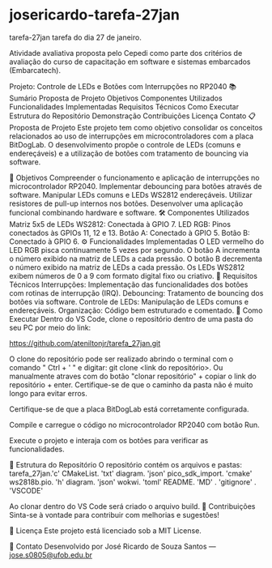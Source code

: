 # josericardo-tarefa-27jan
tarefa-27jan
tarefa do dia 27 de janeiro.

Atividade avaliativa proposta pelo Cepedi como parte dos critérios de avaliação do curso de capacitação em software e sistemas embarcados (Embarcatech).

Projeto: Controle de LEDs e Botões com Interrupções no RP2040
📚 Sumário
Proposta de Projeto
Objetivos
Componentes Utilizados
Funcionalidades Implementadas
Requisitos Técnicos
Como Executar
Estrutura do Repositório
Demonstração
Contribuições
Licença
Contato
📋 Proposta de Projeto
Este projeto tem como objetivo consolidar os conceitos relacionados ao uso de interrupções em microcontroladores com a placa BitDogLab. O desenvolvimento propõe o controle de LEDs (comuns e endereçáveis) e a utilização de botões com tratamento de bouncing via software.

🎯 Objetivos
Compreender o funcionamento e aplicação de interrupções no microcontrolador RP2040.
Implementar debouncing para botões através de software.
Manipular LEDs comuns e LEDs WS2812 endereçáveis.
Utilizar resistores de pull-up internos nos botões.
Desenvolver uma aplicação funcional combinando hardware e software.
🛠️ Componentes Utilizados
Matriz 5x5 de LEDs WS2812: Conectada à GPIO 7.
LED RGB: Pinos conectados às GPIOs 11, 12 e 13.
Botão A: Conectado à GPIO 5.
Botão B: Conectado à GPIO 6.
⚙️ Funcionalidades Implementadas
O LED vermelho do LED RGB pisca continuamente 5 vezes por segundo.
O botão A incrementa o número exibido na matriz de LEDs a cada pressão.
O botão B decrementa o número exibido na matriz de LEDs a cada pressão.
Os LEDs WS2812 exibem números de 0 a 9 com formato digital fixo ou criativo.
📝 Requisitos Técnicos
Interrupções: Implementação das funcionalidades dos botões com rotinas de interrupção (IRQ).
Debouncing: Tratamento de bouncing dos botões via software.
Controle de LEDs: Manipulação de LEDs comuns e endereçáveis.
Organização: Código bem estruturado e comentado.
🚀 Como Executar
Dentro do VS Code, clone o repositório dentro de uma pasta do seu PC por meio do link:

https://github.com/ateniltonjr/tarefa_27jan.git

O clone do repositório pode ser realizado abrindo o terminal com o comando " Ctrl + ' " e digitar: git clone <link do repositório>. Ou manualmente atraves com do botão "clonar repositório" + copiar o link do repositório + enter. Certifique-se de que o caminho da pasta não é muito longo para evitar erros.

Certifique-se de que a placa BitDogLab está corretamente configurada.

Compile e carregue o código no microcontrolador RP2040 com botão Run.

Execute o projeto e interaja com os botões para verificar as funcionalidades.

📂 Estrutura do Repositório
O repositório contém os arquivos e pastas: tarefa_27jan.'c' CMakeList. 'txt' diagram. 'json' pico_sdk_import. 'cmake' ws2818b.pio. 'h' diagram. 'json' wokwi. 'toml' README. 'MD' . 'gitignore' . 'VSCODE'

Ao clonar dentro do VS Code será criado o arquivo build.
🤝 Contribuições
Sinta-se à vontade para contribuir com melhorias e sugestões!

📄 Licença
Este projeto está licenciado sob a MIT License.

📧 Contato
Desenvolvido por José Ricardo de Souza Santos — jose.s0805@ufob.edu.br
